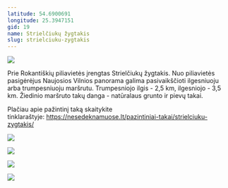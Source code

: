 ```yaml
---
latitude: 54.6900691
longitude: 25.3947151
gid: 19
name: Strielčiukų žygtakis
slug: strielciuku-zygtakis
---
```

![](https://doc-08-ag-mymaps.googleusercontent.com/untrusted/hostedimage/ihucu48q9m5s1hftel5u85tfdc/blrlnr8t74egldcab9h4pgrum0/1641717000000/-WPmm_dsOCr8C_2Ftfdhs7CzXYdOD0wc/*/6AIsG_vbXdBl9IwC-mmUVs9_-NAhTRVWrtMudDpG5fMWL1CJMED05RBFETewiVzoet-YrmvTTXi4xAm0H4QshM4w44AIr00XkIGUB0AKg3-Kn0OZT_dwoSvG36K9GWCYDueQO1AcR-DtrhFR38ojPOHdEGyBAgLXN4NgHzHcpl5SWE94lotCYgaACtHPTOlO3?session=0&fife)  
  
Prie Rokantiškių piliavietės įrengtas Strielčiukų žygtakis. Nuo piliavietės pasigėrėjus Naujosios Vilnios panorama galima pasivaikščioti ilgesniuoju arba trumpesniuoju maršrutu. Trumpesniojo ilgis - 2,5 km, ilgesniojo - 3,5 km. Žiedinio maršruto takų danga - natūralaus grunto ir pievų takai.  
  
Plačiau apie pažintinį taką skaitykite tinklaraštyje: https://nesedeknamuose.lt/pazintiniai-takai/strielciuku-zygtakis/  
  
![](https://doc-04-ag-mymaps.googleusercontent.com/untrusted/hostedimage/ihucu48q9m5s1hftel5u85tfdc/a4teebhdm16m4t9he8aqg0e04c/1641717000000/-WPmm_dsOCr8C_2Ftfdhs7CzXYdOD0wc/*/6AIsG_vbaH8PDv76yLig815jD3DxsTcSzHXsxhBve2XBAceiGwMKObbZZedpv7SJ_Q3xV8kpGJOurJEu6cO1bua7zQSzTzX3doP89PRIMZLgCqAoLqmSIlC7vxOBuk6AskE75NUKXLZaG8-KLsPG-BWOXQnXZF7Z1eQJSX8cZ5yxcnEqydJ3LaBJOzI2z7vuN?session=0&fife)  
  
![](https://doc-0k-ag-mymaps.googleusercontent.com/untrusted/hostedimage/ihucu48q9m5s1hftel5u85tfdc/mlqro5uvatv709mu0vas7uias0/1641717000000/-WPmm_dsOCr8C_2Ftfdhs7CzXYdOD0wc/*/6AIsG_vbtWW6kiX6vMgjnP-okUzQr0XfyA4ugb_rJ2gG1Cowz4-T7dGbuKcuaKz6UnJ3-bStP96xpkkgnjBzgcD0SEf9WP_8LXb9Epfyjo3aH57lQCeHHQNxjUXLl0GBm-uW4cx7LaATDB5ufj65hFx7CqazG9_EIZa9rzRrdrvhLRFsZHX8wNQLIsV57rRSp?session=0&fife)  
  
![](https://doc-08-ag-mymaps.googleusercontent.com/untrusted/hostedimage/ihucu48q9m5s1hftel5u85tfdc/dlklfltjdrfctqvnoqahtupil0/1641717000000/-WPmm_dsOCr8C_2Ftfdhs7CzXYdOD0wc/*/6AIsG_va8KyqbJ7oqRs-H5sXVsTM-8nRHvnX76txwiMv9X8Fkm7orYd004gGtnIGtxgGlFjDfioUSIgj9wyc9p29l1S5GRfthgczNKdmwy74EY8PAzIRAdSqSyTQL_eZh5ZTrDgYvG4gQUaKZ26-Q9s-Iy-6xBKyUnfE7bgzDDQVvwVUIeyIjG3BEnYconRxFHg?session=0&fife)  
  
![](https://doc-0c-ag-mymaps.googleusercontent.com/untrusted/hostedimage/ihucu48q9m5s1hftel5u85tfdc/clrcfcnitk6nj3g7ktrsjq6ae0/1641717000000/-WPmm_dsOCr8C_2Ftfdhs7CzXYdOD0wc/*/6AIsG_vY25OK1rI-uIGPrLhunckPLTW-pUKp53xZ2njH1d9JSnDojewUe30LppipJOM9Wjghy90KD4s1l7szFZci-F2Dtx1XjTniNNJ6mm-RyClJZpuV4BQpgXa1891PSgw7h8Cpued3o1kr5XNxKS4z3tU7FhY5nCebyjZAeNZ8VvLkhL3pu9S3l4h56H7xRtw?session=0&fife)
